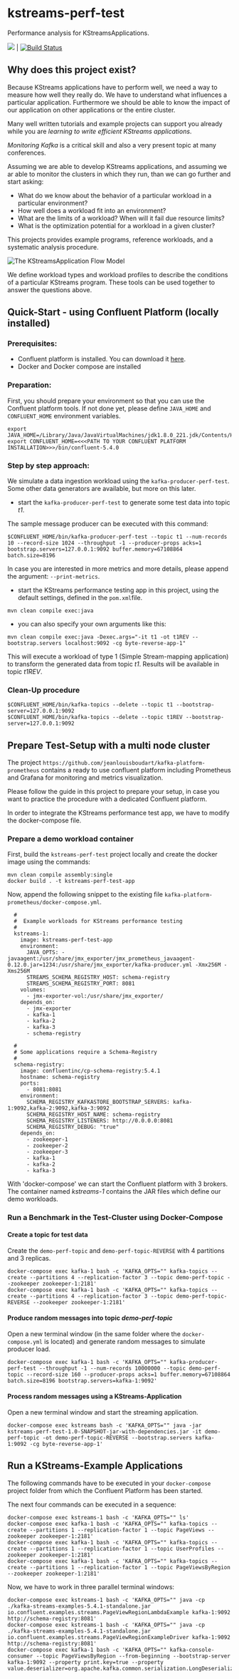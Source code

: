 # kstreams-perf-test
Performance analysis for KStreamsApplications.

<a href="https://codeclimate.com/github/kamir/kstreams-perf-test"><img src="https://api.codeclimate.com/v1/badges/ef4bcda7d1b5fd0a4f1e/maintainability" /></a> | [![Build Status](https://travis-ci.org/kamir/kstreams-perf-test.svg?branch=master)](https://travis-ci.org/kamir/kstreams-perf-test)

## Why does this project exist?
Because KStreams applications have to perform well, we need a way to measure how well they really do. 
We have to understand what influences a particular application. 
Furthermore we should be able to know the impact of our application on other applications or the entire cluster.

Many well written tutorials and example projects can support you already while you are *learning to write efficient KStreams applications*.

*Monitoring Kafka* is a critical skill and also a very present topic at many conferences.

Assuming we are able to develop KStreams applications, and assuming we ar able to monitor the clusters in which they run, than
we can go further and start asking:

+ What do we know about the behavior of a particular workload in a particular environment?
+ How well does a workload fit into an environment? 
+ What are the limits of a workload? When will it fail due resource limits?
+ What is the optimization potential for a workload in a given cluster?

This projects provides example programs, reference workloads, and a systematic analysis procedure. 

![The KStreamsApplication Flow Model](docs/intro.png)

We define workload types and workload profiles to describe the conditions of a particular KStreams program.
These tools can be used together to answer the questions above. 


## Quick-Start - using Confluent Platform (locally installed)

### Prerequisites:
+ Confluent platform is installed. You can download it [here](https://www.confluent.io/download).
+ Docker and Docker compose are installed

### Preparation:
First, you should prepare your environment so that you can use the Confluent platform tools.
If not done yet, please define `JAVA_HOME` and `CONFLUENT_HOME` environment variables.
```
export JAVA_HOME=/Library/Java/JavaVirtualMachines/jdk1.8.0_221.jdk/Contents/Home
export CONFLUENT_HOME=<<<PATH TO YOUR CONFLUENT PLATFORM INSTALLATION>>>/bin/confluent-5.4.0
```
### Step by step approach:
We simulate a data ingestion workload using the `kafka-producer-perf-test`. Some other data generators are available, but more on this later.

+ start the `kafka-producer-perf-test` to generate some test data into topic *t1*.

The sample message producer can be executed with this command:
```
$CONFLUENT_HOME/bin/kafka-producer-perf-test --topic t1 --num-records 10 --record-size 1024 --throughput -1 --producer-props acks=1 bootstrap.servers=127.0.0.1:9092 buffer.memory=67108864 batch.size=8196
```
In case you are interested in more metrics and more details, please append the argument: `--print-metrics`.

+  start the KStreams performance testing app in this project, using the default settings, defined in the `pom.xml`file.

```
mvn clean compile exec:java
```

+ you can also specify your own arguments like this:

```
mvn clean compile exec:java -Dexec.args="-it t1 -ot t1REV --bootstrap.servers localhost:9092 -cg byte-reverse-app-1"
```

This will execute a workload of type 1 (Simple Stream-mapping application) to transform the generated data from topic *t1*.
Results will be available in topic *t1REV*.

### Clean-Up procedure

```
$CONFLUENT_HOME/bin/kafka-topics --delete --topic t1 --bootstrap-server=127.0.0.1:9092
$CONFLUENT_HOME/bin/kafka-topics --delete --topic t1REV --bootstrap-server=127.0.0.1:9092
```

## Prepare Test-Setup with a multi node cluster

The project `https://github.com/jeanlouisboudart/kafka-platform-prometheus` contains a ready to use confluent platform 
including Prometheus and Grafana for monitoring and metrics visualization.

Please follow the guide in this project to prepare your setup, in case you want to practice the procedure with a dedicated Confluent platform. 

In order to integrate the KStreams performance test app, we have to modify the docker-compose file.

### Prepare a demo workload container

First, build the `kstreams-perf-test` project locally and create the docker image using the commands:
```
mvn clean compile assembly:single
docker build . -t kstreams-perf-test-app
```

Now, append the following snippet to the existing file `kafka-platform-prometheus/docker-compose.yml`.

```
  #
  #  Example workloads for KStreams performance testing
  #
  kstreams-1:
    image: kstreams-perf-test-app
    environment:
      JAVA_OPTS: -javaagent:/usr/share/jmx_exporter/jmx_prometheus_javaagent-0.12.0.jar=1234:/usr/share/jmx_exporter/kafka-producer.yml -Xmx256M -Xms256M
      STREAMS_SCHEMA_REGISTRY_HOST: schema-registry
      STREAMS_SCHEMA_REGISTRY_PORT: 8081
    volumes:
      - jmx-exporter-vol:/usr/share/jmx_exporter/
    depends_on:
      - jmx-exporter
      - kafka-1
      - kafka-2
      - kafka-3
      - schema-registry
  
  #
  # Some applications require a Schema-Registry
  #
  schema-registry:
    image: confluentinc/cp-schema-registry:5.4.1
    hostname: schema-registry
    ports:
      - 8081:8081
    environment:
      SCHEMA_REGISTRY_KAFKASTORE_BOOTSTRAP_SERVERS: kafka-1:9092,kafka-2:9092,kafka-3:9092
      SCHEMA_REGISTRY_HOST_NAME: schema-registry
      SCHEMA_REGISTRY_LISTENERS: http://0.0.0.0:8081
      SCHEMA_REGISTRY_DEBUG: "true"
    depends_on:
      - zookeeper-1
      - zookeeper-2
      - zookeeper-3
      - kafka-1
      - kafka-2
      - kafka-3
```
With 'docker-compose' we can start the Confluent platform with 3 brokers. The container named *kstreams-1* contains the JAR files which define our demo workloads. 

### Run a Benchmark in the Test-Cluster using Docker-Compose

#### Create a topic for test data
Create the `demo-perf-topic` and `demo-perf-topic-REVERSE` with 4 partitions and 3 replicas.
``` 
docker-compose exec kafka-1 bash -c 'KAFKA_OPTS="" kafka-topics --create --partitions 4 --replication-factor 3 --topic demo-perf-topic --zookeeper zookeeper-1:2181'
docker-compose exec kafka-1 bash -c 'KAFKA_OPTS="" kafka-topics --create --partitions 4 --replication-factor 3 --topic demo-perf-topic-REVERSE --zookeeper zookeeper-1:2181'
```

#### Produce random messages into topic _demo-perf-topic_
Open a new terminal window (in the same folder where the `docker-compose.yml` is located) and generate random messages to simulate producer load.
```
docker-compose exec kafka-1 bash -c 'KAFKA_OPTS="" kafka-producer-perf-test --throughput -1 --num-records 10000000 --topic demo-perf-topic --record-size 160 --producer-props acks=1 buffer.memory=67108864 batch.size=8196 bootstrap.servers=kafka-1:9092'
```

#### Process random messages using a KStreams-Application
Open a new terminal window and start the streaming application.
```
docker-compose exec kstreams bash -c 'KAFKA_OPTS="" java -jar kstreams-perf-test-1.0-SNAPSHOT-jar-with-dependencies.jar -it demo-perf-topic -ot demo-perf-topic-REVERSE --bootstrap.servers kafka-1:9092 -cg byte-reverse-app-1'
```

## Run a KStreams-Example Applications
The following commands have to be executed in your `docker-compose` project folder from which the Confluent Platform has been started.

The next four commands can be executed in a sequence:
```
docker-compose exec kstreams-1 bash -c 'KAFKA_OPTS="" ls'
docker-compose exec kafka-1 bash -c 'KAFKA_OPTS="" kafka-topics --create --partitions 1 --replication-factor 1 --topic PageViews --zookeeper zookeeper-1:2181'
docker-compose exec kafka-1 bash -c 'KAFKA_OPTS="" kafka-topics --create --partitions 1 --replication-factor 1 --topic UserProfiles --zookeeper zookeeper-1:2181'
docker-compose exec kafka-1 bash -c 'KAFKA_OPTS="" kafka-topics --create --partitions 1 --replication-factor 1 --topic PageViewsByRegion --zookeeper zookeeper-1:2181'
```
Now, we have to work in three parallel terminal windows:
```
docker-compose exec kstreams-1 bash -c 'KAFKA_OPTS="" java -cp ./kafka-streams-examples-5.4.1-standalone.jar io.confluent.examples.streams.PageViewRegionLambdaExample kafka-1:9092 http://schema-registry:8081'
docker-compose exec kstreams-1 bash -c 'KAFKA_OPTS="" java -cp ./kafka-streams-examples-5.4.1-standalone.jar io.confluent.examples.streams.PageViewRegionExampleDriver kafka-1:9092 http://schema-registry:8081'
docker-compose exec kafka-1 bash -c 'KAFKA_OPTS="" kafka-console-consumer --topic PageViewsByRegion --from-beginning --bootstrap-server kafka-1:9092 --property print.key=true --property value.deserializer=org.apache.kafka.common.serialization.LongDeserializer'
```




 





